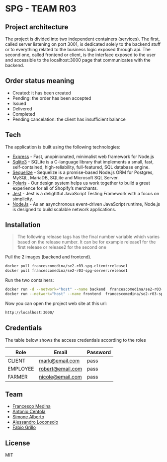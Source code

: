 # SPG - TEAM R03

## Project architecture
The project is divided into two independent containers (services). The first, called server listening on port 3001, is dedicated solely to the backend stuff or to everything related to the business logic exposed through api.
The second one, called frontend or client, is the interface exposed to the user and accessible to the localhost:3000 page that communicates with the backend.

## Order status meaning
- Created: it has been created
- Pending: the order has been accepted
- Issued
- Delivered
- Completed
- Pending cancelation: the client has insufficient balance
## Tech

The application is built using the following technologies:

- [Express] - Fast, unopinionated, minimalist web framework for Node.js
- [Sqlite3] - SQLite is a C-language library that implements a small, fast, self-contained, high-reliability, full-featured, SQL database engine.
- [Sequelize] - Sequelize is a promise-based Node.js ORM for Postgres, MySQL, MariaDB, SQLite and Microsoft SQL Server. 
- [Polaris] - Our design system helps us work together to build a great experience for all of Shopify’s merchants.
- [Jest] - Jest is a delightful JavaScript Testing Framework with a focus on simplicity.
- [NodeJs] - As an asynchronous event-driven JavaScript runtime, Node.js is designed to build scalable network applications.

## Installation

> The following release tags has the final number variable which varies based on the release number.
It can be for example release1 for the first release or release2 for the second one

Pull the 2 images (backend and frontend).

```sh
docker pull francescomedina/se2-r03-spg-client:release1
docker pull francescomedina/se2-r03-spg-server:release1
```

Run the two containers:

```sh
docker run -d --network="host" --name backend  francescomedina/se2-r03-spg-server:release1
docker run --network="host" --name frontend  francescomedina/se2-r03-spg-client:release1
```

Now you can open the project web site at this url:

```sh
http://localhost:3000/
```

## Credentials

The table below shows the access credentials according to the roles

| Role | Email | Password |
| ------ | ------ |------|
| CLIENT | mark@email.com | pass
| EMPLOYEE | robert@email.com | pass
| FARMER | nicole@email.com | pass

## Team

- [Francesco Medina]
- [Antonio Centola]
- [Simone Alberto]
- [Alessandro Loconsolo]
- [Fabio Grillo]

## License

MIT


[//]: # (These are reference links used in the body of this note and get stripped out when the markdown processor does its job. There is no need to format nicely because it shouldn't be seen. Thanks SO - http://stackoverflow.com/questions/4823468/store-comments-in-markdown-syntax)

   [Express]: <https://expressjs.com/>
   [Sequelize]: <https://sequelize.org/>
   [Polaris]: <https://polaris.shopify.com/>
   [Jest]: <https://jestjs.io/>
   [NodeJs]: <https://nodejs.org/en/>
   [Sqlite3]: <https://www.sqlite.org/index.html>

   [Francesco Medina]: <https://github.com/francescomedina>
   [Antonio Centola]: <https://github.com/CentolaAntonio>
   [Simone Alberto]: <https://github.com/simonealberto>
   [Alessandro Loconsolo]: <https://github.com/aleloco09>
   [Fabio Grillo]: <https://github.com/fabiogrillo>
